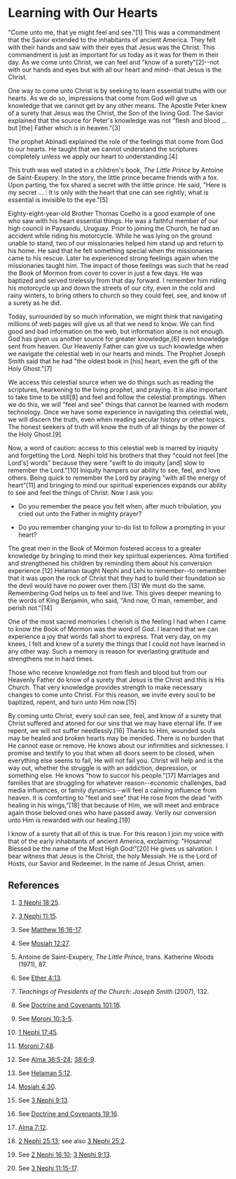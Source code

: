 # Learning with Our Hearts

"Come unto me, that ye might feel and see."[1] This was a commandment that the
Savior extended to the inhabitants of ancient America. They felt with their
hands and saw with their eyes that Jesus was the Christ. This commandment is
just as important for us today as it was for them in their day. As we come
unto Christ, we can feel and "know of a surety"[2]--not with our hands and
eyes but with all our heart and mind--that Jesus is the Christ.

One way to come unto Christ is by seeking to learn essential truths with our
hearts. As we do so, impressions that come from God will give us knowledge
that we cannot get by any other means. The Apostle Peter knew of a surety that
Jesus was the Christ, the Son of the living God. The Savior explained that the
source for Peter's knowledge was not "flesh and blood ... but [the] Father which
is in heaven."[3]

The prophet Abinadi explained the role of the feelings that come from God to
our hearts. He taught that we cannot understand the scriptures completely
unless we apply our heart to understanding.[4]

This truth was well stated in a children's book, _The Little Prince_ by
Antoine de Saint-Exupery. In the story, the little prince became friends with
a fox. Upon parting, the fox shared a secret with the little prince. He said,
"Here is my secret ... : It is only with the heart that one can see rightly;
what is essential is invisible to the eye."[5]

Eighty-eight-year-old Brother Thomas Coelho is a good example of one who saw
with his heart essential things. He was a faithful member of our high council
in Paysandu, Uruguay. Prior to joining the Church, he had an accident while
riding his motorcycle. While he was lying on the ground unable to stand, two
of our missionaries helped him stand up and return to his home. He said that
he felt something special when the missionaries came to his rescue. Later he
experienced strong feelings again when the missionaries taught him. The impact
of those feelings was such that he read the Book of Mormon from cover to cover
in just a few days. He was baptized and served tirelessly from that day
forward. I remember him riding his motorcycle up and down the streets of our
city, even in the cold and rainy winters, to bring others to church so they
could feel, see, and know of a surety as he did.

Today, surrounded by so much information, we might think that navigating
millions of web pages will give us all that we need to know. We can find good
and bad information on the web, but information alone is not enough. God has
given us another source for greater knowledge,[6] even knowledge sent from
heaven. Our Heavenly Father can give us such knowledge when we navigate the
celestial web in our hearts and minds. The Prophet Joseph Smith said that he
had "the oldest book in [his] heart, even the gift of the Holy Ghost."[7]

We access this celestial source when we do things such as reading the
scriptures, hearkening to the living prophet, and praying. It is also
important to take time to be still[8] and feel and follow the celestial
promptings. When we do this, we will "feel and see" things that cannot be
learned with modern technology. Once we have some experience in navigating
this celestial web, we will discern the truth, even when reading secular
history or other topics. The honest seekers of truth will know the truth of
all things by the power of the Holy Ghost.[9]

Now, a word of caution: access to this celestial web is marred by iniquity and
forgetting the Lord. Nephi told his brothers that they "could not feel [the
Lord's] words" because they were "swift to do iniquity [and] slow to remember
the Lord."[10] Iniquity hampers our ability to see, feel, and love others.
Being quick to remember the Lord by praying "with all the energy of heart"[11]
and bringing to mind our spiritual experiences expands our ability to see and
feel the things of Christ. Now I ask you:

  * Do you remember the peace you felt when, after much tribulation, you cried out unto the Father in mighty prayer?

  * Do you remember changing your to-do list to follow a prompting in your heart?

The great men in the Book of Mormon fostered access to a greater knowledge by
bringing to mind their key spiritual experiences. Alma fortified and
strengthened his children by reminding them about his conversion
experience.[12] Helaman taught Nephi and Lehi to remember--to remember that it
was upon the rock of Christ that they had to build their foundation so the
devil would have no power over them.[13] We must do the same. Remembering God
helps us to feel and live. This gives deeper meaning to the words of King
Benjamin, who said, "And now, O man, remember, and perish not."[14]

One of the most sacred memories I cherish is the feeling I had when I came to
know the Book of Mormon was the word of God. I learned that we can experience
a joy that words fall short to express. That very day, on my knees, I felt and
knew of a surety the things that I could not have learned in any other way.
Such a memory is reason for everlasting gratitude and strengthens me in hard
times.

Those who receive knowledge not from flesh and blood but from our Heavenly
Father do know of a surety that Jesus is the Christ and this is His Church.
That very knowledge provides strength to make necessary changes to come unto
Christ. For this reason, we invite every soul to be baptized, repent, and turn
unto Him now.[15]

By coming unto Christ, every soul can see, feel, and know of a surety that
Christ suffered and atoned for our sins that we may have eternal life. If we
repent, we will not suffer needlessly.[16] Thanks to Him, wounded souls may be
healed and broken hearts may be mended. There is no burden that He cannot ease
or remove. He knows about our infirmities and sicknesses. I promise and
testify to you that when all doors seem to be closed, when everything else
seems to fail, He will not fail you. Christ will help and is the way out,
whether the struggle is with an addiction, depression, or something else. He
knows "how to succor his people."[17] Marriages and families that are
struggling for whatever reason--economic challenges, bad media influences, or
family dynamics--will feel a calming influence from heaven. It is comforting
to "feel and see" that He rose from the dead "with healing in his wings,"[18]
that because of Him, we will meet and embrace again those beloved ones who
have passed away. Verily our conversion unto Him is rewarded with our
healing.[19]

I know of a surety that all of this is true. For this reason I join my voice
with that of the early inhabitants of ancient America, exclaiming: "Hosanna!
Blessed be the name of the Most High God!"[20] He gives us salvation. I bear
witness that Jesus is the Christ, the holy Messiah. He is the Lord of Hosts,
our Savior and Redeemer. In the name of Jesus Christ, amen.

## References

  1.   [3 Nephi 18:25](https://www.lds.org/scriptures/bofm/3-ne/18.25?lang=eng#24).

  2.   [3 Nephi 11:15](https://www.lds.org/scriptures/bofm/3-ne/11.15?lang=eng#14).

  3.  See [Matthew 16:16-17](https://www.lds.org/scriptures/nt/matt/16.16-17?lang=eng#15).

  4.  See [Mosiah 12:27](https://www.lds.org/scriptures/bofm/mosiah/12.27?lang=eng#26).

  5.  Antoine de Saint-Exupery, _The Little Prince,_ trans. Katherine Woods (1971), 87.

  6.  See [Ether 4:13](https://www.lds.org/scriptures/bofm/ether/4.13?lang=eng#12).

  7.   _Teachings of Presidents of the Church: Joseph Smith_ (2007), 132.

  8.  See [Doctrine and Covenants 101:16](https://www.lds.org/scriptures/dc-testament/dc/101.16?lang=eng#15).

  9.  See [Moroni 10:3-5](https://www.lds.org/scriptures/bofm/moro/10.3-5?lang=eng#2).

  10.   [1 Nephi 17:45](https://www.lds.org/scriptures/bofm/1-ne/17.45?lang=eng#44).

  11.   [Moroni 7:48](https://www.lds.org/scriptures/bofm/moro/7.48?lang=eng#47).

  12.  See [Alma 36:5-24](https://www.lds.org/scriptures/bofm/alma/36.5-24?lang=eng#4); [38:6-9](https://www.lds.org/scriptures/bofm/alma/38.6-9?lang=eng#5).

  13.  See [Helaman 5:12](https://www.lds.org/scriptures/bofm/hel/5.12?lang=eng#11).

  14.   [Mosiah 4:30](https://www.lds.org/scriptures/bofm/mosiah/4.30?lang=eng#29).

  15.  See [3 Nephi 9:13](https://www.lds.org/scriptures/bofm/3-ne/9.13?lang=eng#12).

  16.  See [Doctrine and Covenants 19:16](https://www.lds.org/scriptures/dc-testament/dc/19.16?lang=eng#15).

  17.   [Alma 7:12](https://www.lds.org/scriptures/bofm/alma/7.12?lang=eng#11).

  18.   [2 Nephi 25:13](https://www.lds.org/scriptures/bofm/2-ne/25.13?lang=eng#12); see also [3 Nephi 25:2](https://www.lds.org/scriptures/bofm/3-ne/25.2?lang=eng#1).

  19.  See [2 Nephi 16:10](https://www.lds.org/scriptures/bofm/2-ne/16.10?lang=eng#9); [3 Nephi 9:13](https://www.lds.org/scriptures/bofm/3-ne/9.13?lang=eng#12).

  20.  See [3 Nephi 11:15-17](https://www.lds.org/scriptures/bofm/3-ne/11.15-17?lang=eng#14).

